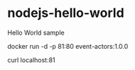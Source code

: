 # nodejs-hello-world
Hello World sample

docker run -d  -p 81:80 event-actors:1.0.0

curl localhost:81
